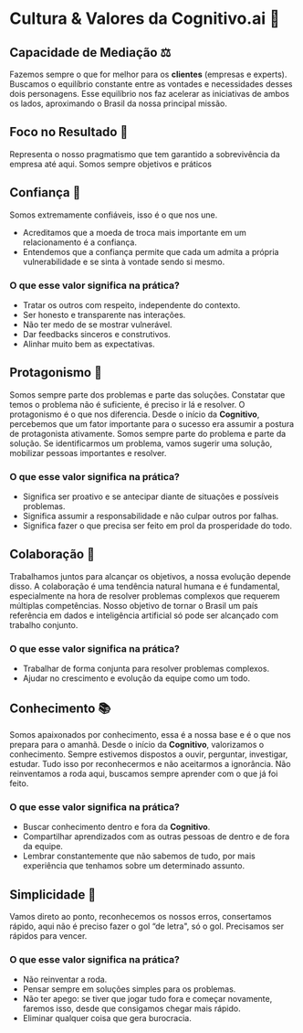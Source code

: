 # Cultura & Valores da Cognitivo.ai 🚀

## Capacidade de Mediação ⚖️
Fazemos sempre o que for melhor para os **clientes** (empresas e experts). Buscamos o equilíbrio constante entre as vontades e necessidades desses dois personagens. Esse equilíbrio nos faz acelerar as iniciativas de ambos os lados, aproximando o Brasil da nossa principal missão.

## Foco no Resultado 🎯
Representa o nosso pragmatismo que tem garantido a sobrevivência da empresa até aqui. Somos sempre objetivos e práticos

## Confiança 🤝
Somos extremamente confiáveis, isso é o que nos une.

- Acreditamos que a moeda de troca mais importante em um relacionamento é a confiança.
- Entendemos que a confiança permite que cada um admita a própria vulnerabilidade e se sinta à vontade sendo si mesmo.

### O que esse valor significa na prática?
- Tratar os outros com respeito, independente do contexto.
- Ser honesto e transparente nas interações.
- Não ter medo de se mostrar vulnerável.
- Dar feedbacks sinceros e construtivos.
- Alinhar muito bem as expectativas.

## Protagonismo 💪
Somos sempre parte dos problemas e parte das soluções. Constatar que temos o problema não é suficiente, é preciso ir lá e resolver. O protagonismo é o que nos diferencia. Desde o início da **Cognitivo**, percebemos que um fator importante para o sucesso era assumir a postura de protagonista ativamente. Somos sempre parte do problema e parte da solução. Se identificarmos um problema, vamos sugerir uma solução, mobilizar pessoas importantes e resolver.

### O que esse valor significa na prática?
- Significa ser proativo e se antecipar diante de situações e possíveis problemas.
- Significa assumir a responsabilidade e não culpar outros por falhas.
- Significa fazer o que precisa ser feito em prol da prosperidade do todo.

## Colaboração 🤝
Trabalhamos juntos para alcançar os objetivos, a nossa evolução depende disso. A colaboração é uma tendência natural humana e é fundamental, especialmente na hora de resolver problemas complexos que requerem múltiplas competências. Nosso objetivo de tornar o Brasil um país referência em dados e inteligência artificial só pode ser alcançado com trabalho conjunto.

### O que esse valor significa na prática?
- Trabalhar de forma conjunta para resolver problemas complexos.
- Ajudar no crescimento e evolução da equipe como um todo.

## Conhecimento 📚
Somos apaixonados por conhecimento, essa é a nossa base e é o que nos prepara para o amanhã. Desde o início da **Cognitivo**, valorizamos o conhecimento. Sempre estivemos dispostos a ouvir, perguntar, investigar, estudar. Tudo isso por reconhecermos e não aceitarmos a ignorância. Não reinventamos a roda aqui, buscamos sempre aprender com o que já foi feito.

### O que esse valor significa na prática?
- Buscar conhecimento dentro e fora da **Cognitivo**.
- Compartilhar aprendizados com as outras pessoas de dentro e de fora da equipe.
- Lembrar constantemente que não sabemos de tudo, por mais experiência que tenhamos sobre um determinado assunto.

## Simplicidade 🧩
Vamos direto ao ponto, reconhecemos os nossos erros, consertamos rápido, aqui não é preciso fazer o gol “de letra", só o gol. Precisamos ser rápidos para vencer.

### O que esse valor significa na prática?
- Não reinventar a roda.
- Pensar sempre em soluções simples para os problemas.
- Não ter apego: se tiver que jogar tudo fora e começar novamente, faremos isso, desde que consigamos chegar mais rápido.
- Eliminar qualquer coisa que gera burocracia.
